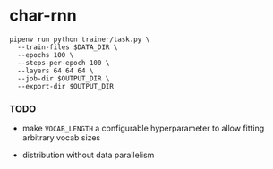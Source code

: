 # char-rnn

```
pipenv run python trainer/task.py \
  --train-files $DATA_DIR \
  --epochs 100 \
  --steps-per-epoch 100 \
  --layers 64 64 64 \
  --job-dir $OUTPUT_DIR \
  --export-dir $OUTPUT_DIR
```

### TODO

- make `VOCAB_LENGTH` a configurable hyperparameter to allow fitting arbitrary vocab sizes

- distribution without data parallelism
